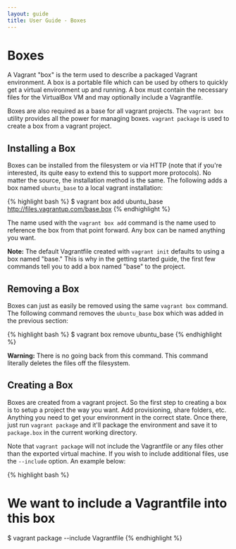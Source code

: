 ```yaml
---
layout: guide
title: User Guide - Boxes
---
```

# Boxes

A Vagrant "box" is the term used to describe a packaged Vagrant
environment. A box is a portable file which can be used by others
to quickly get a virtual environment up and running. A box must
contain the necessary files for the VirtualBox VM and may optionally
include a Vagrantfile.

Boxes are also required as a base for all vagrant projects. The
`vagrant box` utility provides all the power for managing boxes.
`vagrant package` is used to create a box from a vagrant project.

## Installing a Box

Boxes can be installed from the filesystem or via HTTP (note that
if you're interested, its quite easy to extend this to support more
protocols). No matter the source, the installation method is the same.
The following adds a box named `ubuntu_base` to a local vagrant
installation:

{% highlight bash %}
$ vagrant box add ubuntu_base http://files.vagrantup.com/base.box
{% endhighlight %}

The name used with the `vagrant box add` command is the name used to
reference the box from that point forward. Any box can be named anything
you want.

**Note:** The default Vagrantfile created with `vagrant init` defaults to
using a box named "base." This is why in the getting started guide, the
first few commands tell you to add a box named "base" to the project.

## Removing a Box

Boxes can just as easily be removed using the same `vagrant box` command.
The following command removes the `ubuntu_base` box which was added in the
previous section:

{% highlight bash %}
$ vagrant box remove ubuntu_base
{% endhighlight %}

**Warning:** There is no going back from this command. This command literally
deletes the files off the filesystem.

## Creating a Box

Boxes are created from a vagrant project. So the first step to creating a box
is to setup a project the way you want. Add provisioning, share folders,
etc. Anything you need to get your environment in the correct state. Once
there, just run `vagrant package` and it'll package the environment and
save it to `package.box` in the current working directory.

Note that `vagrant package` will not include the Vagrantfile or any files other
than the exported virtual machine. If you wish to include additional files,
use the `--include` option. An example below:

{% highlight bash %}
# We want to include a Vagrantfile into this box
$ vagrant package --include Vagrantfile
{% endhighlight %}

